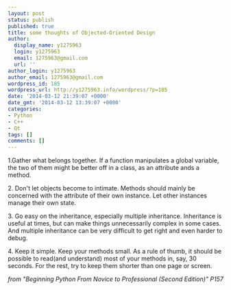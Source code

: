 ```yaml
---
layout: post
status: publish
published: true
title: some thoughts of Objected-Oriented Design
author:
  display_name: y1275963
  login: y1275963
  email: 1275963@gmail.com
  url: ''
author_login: y1275963
author_email: 1275963@gmail.com
wordpress_id: 185
wordpress_url: http://y1275963.info/wordpress/?p=185
date: '2014-03-12 21:39:07 +0000'
date_gmt: '2014-03-12 13:39:07 +0000'
categories:
- Python
- C++
- Qt
tags: []
comments: []
---
```

<p>1.Gather what belongs together. If a function manipulates a global variable, the two of them might be better off in a class, as an attribute ands a method.</p>
<p>2. Don't let objects become to intimate. Methods should mainly be concerned with the attribute of their own instance. Let other instances manage their own state.</p>
<p>3. Go easy on the inheritance, especially multiple inheritance. Inheritance is useful at times, but can make things unnecessarily complex in some cases. And multiple inheritance can be very difficult to get right and even harder to debug.</p>
<p>4. Keep it simple. Keep your methods small. As a rule of thumb, it should be possible to read(and understand) most of your methods in, say, 30 seconds. For the rest, try to keep them shorter than one page or screen.</p>
<address>from "Beginning Python From Novice to Professional (Second Edition)" P157</address>
